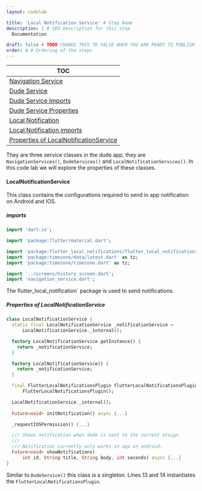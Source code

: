 ```yaml
---
layout: codelab

title: 'Local Notification Service' # Step Name
description: | # SEO Description for this step
  Documentation

draft: false # TODO CHANGE THIS TO FALSE WHEN YOU ARE READY TO PUBLISH THE PAGE
order: 4 # Ordering of the steps
---
```

| TOC                              |
|----------------------------------|
|  [Navigation Service](#navigationservice)       |
|  [Dude Service](#dudeservice)         |
|  [Dude Service Imports](#imports)             |
|  [Dude Service Properties](#properties-of-dudeservice) |
|  [Local Notification](#localnotificationservice) |
|  [Local Notification imports](#imports-1) |
|  [Properties of LocalNotificationService](#properties-of-localnotificationservice) |


They are three service classes in the dude app, they are `NavigationServices()`, `DudeServices()` and `LocalNotificationServices()`. In this code lab we will explore the properties of these classes.


#### LocalNotificationService

This class contains the configurations required to send in app notification on Android and IOS.

##### imports

```dart
import 'dart:io';

import 'package:flutter/material.dart';

import 'package:flutter_local_notifications/flutter_local_notifications.dart';
import 'package:timezone/data/latest.dart' as tz;
import 'package:timezone/timezone.dart' as tz;

import '../screens/history_screen.dart';
import 'navigation_service.dart';
```

The flutter_local_notification` package is used to send notifications.

##### Properties of LocalNotificationService

```dart
class LocalNotificationService {
  static final LocalNotificationService _notificationService =
      LocalNotificationService._internal();

  factory LocalNotificationService.getInstance() {
    return _notificationService;
  }

  factory LocalNotificationService() {
    return _notificationService;
  }

  final FlutterLocalNotificationsPlugin flutterLocalNotificationsPlugin =
      FlutterLocalNotificationsPlugin();

  LocalNotificationService._internal();
  
  Future<void> initNotification() async {...}

  _requestIOSPermission() {...}

  /// Shows notification when dude is sent to the current atsign.
  ///
  /// Notification currently only works in app on android.
  Future<void> showNotifications(
      int id, String title, String body, int seconds) async {...}
}
```

Similar to `DudeService()` this class is a singleton. Lines 13 and 14 instantiates the `FlutterLocalNotificationsPlugin`.